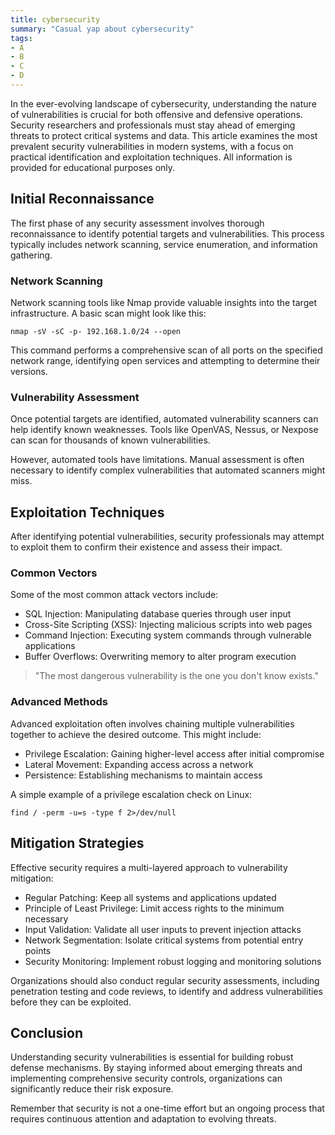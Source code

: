 ```yaml
---
title: cybersecurity
summary: "Casual yap about cybersecurity"
tags:
- A
- B
- C
- D
---
```


In the ever-evolving landscape of cybersecurity, understanding the nature of vulnerabilities is crucial for both offensive and defensive operations. Security researchers and professionals must stay ahead of emerging threats to protect critical systems and data. This article examines the most prevalent security vulnerabilities in modern systems, with a focus on practical identification and exploitation techniques. All information is provided for educational purposes only.

<!--more-->

## Initial Reconnaissance

The first phase of any security assessment involves thorough reconnaissance to identify potential targets and vulnerabilities. This process typically includes network scanning, service enumeration, and information gathering.

### Network Scanning

Network scanning tools like Nmap provide valuable insights into the target infrastructure. A basic scan might look like this:

```
nmap -sV -sC -p- 192.168.1.0/24 --open
```

This command performs a comprehensive scan of all ports on the specified network range, identifying open services and attempting to determine their versions.

### Vulnerability Assessment

Once potential targets are identified, automated vulnerability scanners can help identify known weaknesses. Tools like OpenVAS, Nessus, or Nexpose can scan for thousands of known vulnerabilities.

However, automated tools have limitations. Manual assessment is often necessary to identify complex vulnerabilities that automated scanners might miss.

## Exploitation Techniques

After identifying potential vulnerabilities, security professionals may attempt to exploit them to confirm their existence and assess their impact.

### Common Vectors

Some of the most common attack vectors include:

- SQL Injection: Manipulating database queries through user input
- Cross-Site Scripting (XSS): Injecting malicious scripts into web pages
- Command Injection: Executing system commands through vulnerable applications
- Buffer Overflows: Overwriting memory to alter program execution

> "The most dangerous vulnerability is the one you don't know exists."

### Advanced Methods

Advanced exploitation often involves chaining multiple vulnerabilities together to achieve the desired outcome. This might include:

- Privilege Escalation: Gaining higher-level access after initial compromise
- Lateral Movement: Expanding access across a network
- Persistence: Establishing mechanisms to maintain access

A simple example of a privilege escalation check on Linux:

```
find / -perm -u=s -type f 2>/dev/null
```

## Mitigation Strategies

Effective security requires a multi-layered approach to vulnerability mitigation:

- Regular Patching: Keep all systems and applications updated
- Principle of Least Privilege: Limit access rights to the minimum necessary
- Input Validation: Validate all user inputs to prevent injection attacks
- Network Segmentation: Isolate critical systems from potential entry points
- Security Monitoring: Implement robust logging and monitoring solutions

Organizations should also conduct regular security assessments, including penetration testing and code reviews, to identify and address vulnerabilities before they can be exploited.

## Conclusion

Understanding security vulnerabilities is essential for building robust defense mechanisms. By staying informed about emerging threats and implementing comprehensive security controls, organizations can significantly reduce their risk exposure.

Remember that security is not a one-time effort but an ongoing process that requires continuous attention and adaptation to evolving threats.
